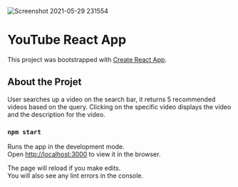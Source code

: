 ![Screenshot 2021-05-29 231554](https://user-images.githubusercontent.com/4654770/120090907-2453bf00-c0d4-11eb-988c-81719bd52108.png)

# YouTube React App
This project was bootstrapped with [Create React App](https://github.com/facebook/create-react-app).

## About the Projet

User searches up a video on the search bar, it returns 5 recommended videos based on the query. Clicking on the specific video displays the video and the description for the video.

### `npm start`

Runs the app in the development mode.\
Open [http://localhost:3000](http://localhost:3000) to view it in the browser.

The page will reload if you make edits.\
You will also see any lint errors in the console.
